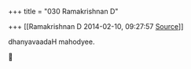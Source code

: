 +++
title = "030 Ramakrishnan D"

+++
[[Ramakrishnan D	2014-02-10, 09:27:57 [Source](https://groups.google.com/g/samskrita/c/nBMCx94X0W8)]]



dhanyavaadaH mahodyee.



